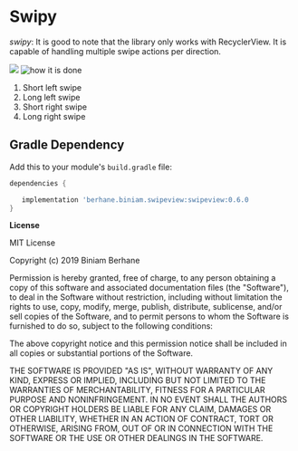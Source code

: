 
# Swipy
*swipy*: It is good to note that the library only works with RecyclerView. 
It is capable of handling multiple swipe actions per direction.


[![](https://jitpack.io/v/biniamHaddish/SwipeView.svg)](https://jitpack.io/#biniamHaddish/SwipeView)
![how it is done](../master/img/SwipyCodeSample.png)

1. Short left swipe
2. Long left swipe
3. Short right swipe
4. Long right swipe

## Gradle Dependency

Add this to your module's `build.gradle` file:

```gradle
dependencies {

   implementation 'berhane.biniam.swipeview:swipeview:0.6.0
}
```



**License**


MIT License

Copyright (c) 2019 Biniam Berhane

Permission is hereby granted, free of charge, to any person obtaining a copy
of this software and associated documentation files (the "Software"), to deal
in the Software without restriction, including without limitation the rights
to use, copy, modify, merge, publish, distribute, sublicense, and/or sell
copies of the Software, and to permit persons to whom the Software is
furnished to do so, subject to the following conditions:

The above copyright notice and this permission notice shall be included in all
copies or substantial portions of the Software.

THE SOFTWARE IS PROVIDED "AS IS", WITHOUT WARRANTY OF ANY KIND, EXPRESS OR
IMPLIED, INCLUDING BUT NOT LIMITED TO THE WARRANTIES OF MERCHANTABILITY,
FITNESS FOR A PARTICULAR PURPOSE AND NONINFRINGEMENT. IN NO EVENT SHALL THE
AUTHORS OR COPYRIGHT HOLDERS BE LIABLE FOR ANY CLAIM, DAMAGES OR OTHER
LIABILITY, WHETHER IN AN ACTION OF CONTRACT, TORT OR OTHERWISE, ARISING FROM,
OUT OF OR IN CONNECTION WITH THE SOFTWARE OR THE USE OR OTHER DEALINGS IN THE
SOFTWARE.


